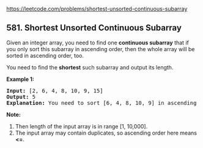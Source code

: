 https://leetcode.com/problems/shortest-unsorted-continuous-subarray

## 581. Shortest Unsorted Continuous Subarray

<div><p>Given an integer array, you need to find one <b>continuous subarray</b> that if you only sort this subarray in ascending order, then the whole array will be sorted in ascending order, too. </p>
<p>You need to find the <b>shortest</b> such subarray and output its length.</p>
<p><b>Example 1:</b><br/>
</p><pre><b>Input:</b> [2, 6, 4, 8, 10, 9, 15]
<b>Output:</b> 5
<b>Explanation:</b> You need to sort [6, 4, 8, 10, 9] in ascending order to make the whole array sorted in ascending order.
</pre>
<p></p>
<p><b>Note:</b><br/>
</p><ol>
<li>Then length of the input array is in range [1, 10,000].</li>
<li>The input array may contain duplicates, so ascending order here means <b>&lt;=</b>. </li>
</ol>
<p></p></div>
